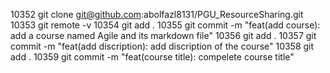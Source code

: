 10352  git clone git@github.com:abolfazl8131/PGU_ResourceSharing.git
10353  git remote -v
10354  git add .
10355  git commit -m "feat(add course): add a course named Agile and its markdown file"
10356  git add .
10357  git commit -m "feat(add discription): add discription of the course"
10358  git add .
10359  git commit -m "feat(course title): compelete course title"